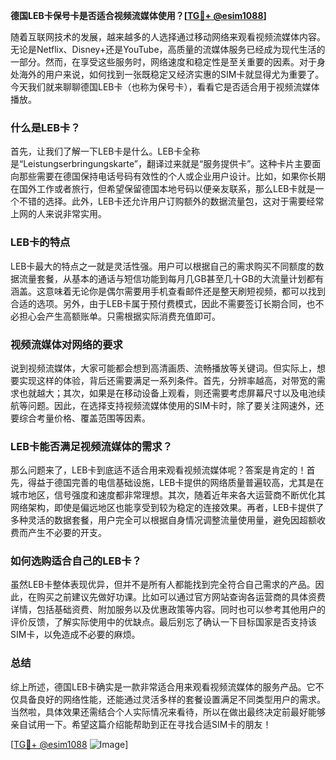 **德国LEB卡保号卡是否适合视频流媒体使用？[[TG💪+ @esim1088](https://t.me/s/esim1088)]**

随着互联网技术的发展，越来越多的人选择通过移动网络来观看视频流媒体内容。无论是Netflix、Disney+还是YouTube，高质量的流媒体服务已经成为现代生活的一部分。然而，在享受这些服务时，网络速度和稳定性是至关重要的因素。对于身处海外的用户来说，如何找到一张既稳定又经济实惠的SIM卡就显得尤为重要了。今天我们就来聊聊德国LEB卡（也称为保号卡），看看它是否适合用于视频流媒体播放。

### 什么是LEB卡？

首先，让我们了解一下LEB卡是什么。LEB卡全称是“Leistungserbringungskarte”，翻译过来就是“服务提供卡”。这种卡片主要面向那些需要在德国保持电话号码有效性的个人或企业用户设计。比如，如果你长期在国外工作或者旅行，但希望保留德国本地号码以便亲友联系，那么LEB卡就是一个不错的选择。此外，LEB卡还允许用户订购额外的数据流量包，这对于需要经常上网的人来说非常实用。

### LEB卡的特点

LEB卡最大的特点之一就是灵活性强。用户可以根据自己的需求购买不同额度的数据流量套餐，从基本的通话与短信功能到每月几GB甚至几十GB的大流量计划都有涵盖。这意味着无论你是偶尔需要用手机查看邮件还是整天刷短视频，都可以找到合适的选项。另外，由于LEB卡属于预付费模式，因此不需要签订长期合同，也不必担心会产生高额账单。只需根据实际消费充值即可。

### 视频流媒体对网络的要求

说到视频流媒体，大家可能都会想到高清画质、流畅播放等关键词。但实际上，想要实现这样的体验，背后还需要满足一系列条件。首先，分辨率越高，对带宽的需求也就越大；其次，如果是在移动设备上观看，则还需要考虑屏幕尺寸以及电池续航等问题。因此，在选择支持视频流媒体使用的SIM卡时，除了要关注网速外，还要综合考量价格、覆盖范围等因素。

### LEB卡能否满足视频流媒体的需求？

那么问题来了，LEB卡到底适不适合用来观看视频流媒体呢？答案是肯定的！首先，得益于德国完善的电信基础设施，LEB卡提供的网络质量普遍较高，尤其是在城市地区，信号强度和速度都非常理想。其次，随着近年来各大运营商不断优化其网络架构，即使是偏远地区也能享受到较为稳定的连接效果。再者，LEB卡提供了多种灵活的数据套餐，用户完全可以根据自身情况调整流量使用量，避免因超额收费而产生不必要的开支。

### 如何选购适合自己的LEB卡？

虽然LEB卡整体表现优异，但并不是所有人都能找到完全符合自己需求的产品。因此，在购买之前建议先做好功课。比如可以通过官方网站查询各运营商的具体资费详情，包括基础资费、附加服务以及优惠政策等内容。同时也可以参考其他用户的评价反馈，了解实际使用中的优缺点。最后别忘了确认一下目标国家是否支持该SIM卡，以免造成不必要的麻烦。

### 总结

综上所述，德国LEB卡确实是一款非常适合用来观看视频流媒体的服务产品。它不仅具备良好的网络性能，还能通过灵活多样的套餐设置满足不同类型用户的需求。当然啦，具体效果还需结合个人实际情况来看待，所以在做出最终决定前最好能够亲自试用一下。希望这篇介绍能帮助到正在寻找合适SIM卡的朋友！

[[TG💪+ @esim1088](https://t.me/s/esim1088) ![Image](https://i.postimg.cc/4NQfJmqS/Snipaste-2025-05-13-00-14-12.png)]